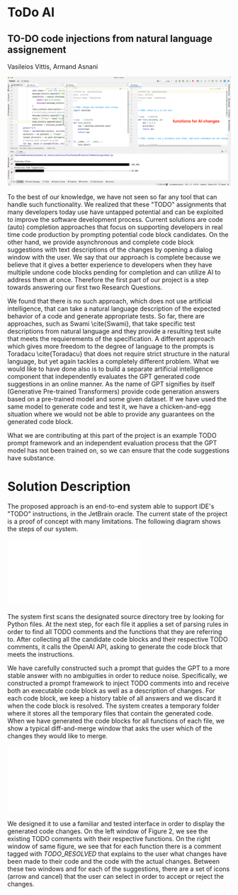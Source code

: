 # ToDo AI
## TO-DO code injections from natural language assignement
Vasileios Vittis, Armand Asnani

[<img src="./doc/ezgif.com-gif-maker.gif">](https://github.com/vvittis/ToDoAI/blob/master/doc/ezgif.com-gif-maker.gif)


To the best of our knowledge, we have not seen so far any tool that can handle such functionality. We realized that these "TODO" assignments that many developers today use have untapped potential and can be exploited to improve the software development process. Current solutions are code (auto) completion approaches that focus on supporting developers in real time code production by prompting potential code block candidates. On the other hand, we provide asynchronous and complete code block suggestions with text descriptions of the changes by opening a dialog window with the user. We say that our approach is complete because we believe that it gives a better experience to developers when they have multiple undone code blocks pending for completion and can utilize AI to address them at once. Therefore the first part of our project is a step towards answering our first two Research Questions.

We found that there is no such approach, which does not use artificial intelligence, that can take a natural language description of the expected behavior of a code and generate appropriate tests. So far, there are approaches, such as Swami \cite{Swami}, that take specific test descriptions from natural language and they provide a resulting test suite that meets the requierements of the specification. A different approach which gives more freedom to the degree of language to the prompts is Toradacu \cite{Toradacu} that does not require strict structure in the natural language, but yet again tackles a completely different problem. What we would like to have done also is to build a separate artificial intelligence component that independently evaluates the GPT generated code suggestions in an online manner. As the name of GPT signifies by itself (Generative Pre-trained Transformers) provide code generation answers based on a pre-trained model and some given dataset. If we have used the same model to generate code and test it, we have a chicken-and-egg situation where we would not be able to provide any guarantees on the generated code block.

What we are contributing at this part of the project is an example TODO prompt framework and an independent evaluation process that the GPT model has not been trained on, so we can ensure that the code suggestions have substance.

# Solution Description
The proposed approach is an end-to-end system able to support IDE's "TODO" instructions, in the JetBrain oracle. The current state of the project is a proof of concept with many limitations. The following diagram shows the steps of our system.

![alt text](./doc/System_overview.pdf "Title")

The system first scans the designated source directory tree by looking for Python files.  At the next step, for each file it applies a set of parsing rules in order to find all TODO comments and the functions that they are referring to. After collecting all the candidate code blocks and their respective TODO comments, it calls the OpenAI API, asking to generate the code block that meets the instructions.

We have carefully constructed such a prompt that guides the GPT to a more stable answer with no ambiguities in order to reduce noise. Specifically, we constructed a prompt framework to inject TODO comments into and receive both an executable code block as well as a description of changes. For each code block, we keep a history table of all answers and we discard it when the code block is resolved. The system creates a temporary folder where it stores all the temporary files that contain the generated code. When we have generated the  code blocks for all functions of each file, we show a typical diff-and-merge window that asks the user which of the changes they would like to merge.

![alt text](./doc/UI.pdf "Title")

We designed it to use a familiar and tested interface in order to display the generated code changes. On the left window of Figure 2, we see the existing TODO comments with their respective functions. On the right window of same figure, we see that for each function there is a comment tagged with $TODO\_RESOLVED$ that explains to the user what changes have been made to their code and the code with the actual changes. Between these two windows and for each of the suggestions, there are a set of icons (arrow and cancel) that the user can select in order to accept or reject the changes.
